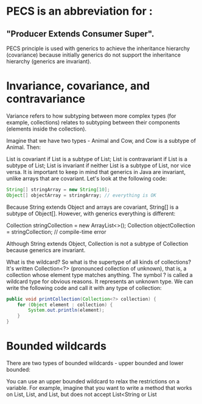  # PECS is an abbreviation for :
 ## "Producer Extends Consumer Super".
 PECS principle is used with generics to achieve the inheritance hierarchy (covariance) because initially generics do not support the inheritance hierarchy (generics are invariant).

# Invariance, covariance, and contravariance
Variance refers to how subtyping between more complex types (for example, collections) relates to subtyping between their components (elements inside the collection).

Imagine that we have two types - Animal and Cow, and Cow is a subtype of Animal. Then:

List<Animal> is covariant if List<Cow> is a subtype of List<Animal>;
List<Animal> is contravariant if List<Animal> is a subtype of List<Cow>;
List<Animal> is invariant if neither List<Cow> is a subtype of List<Animal>, nor vice versa.
It is important to keep in mind that generics in Java are invariant, unlike arrays that are covariant. Let's look at the following code:
```java
String[] stringArray = new String[10];
Object[] objectArray = stringArray; // everything is OK
```
Because String extends Object and arrays are covariant, String[] is a subtype of Object[]. However, with generics everything is different:

Collection<String> stringCollection = new ArrayList<>();
Collection<Object> objectCollection = stringCollection; // compile-time error

Although String extends Object, Collection<String> is not a subtype of Collection<Object> because generics are invariant.

What is the wildcard?
So what is the supertype of all kinds of collections? It's written Collection<?> (pronounced collection of unknown), that is, a collection whose element type matches anything. The symbol ? is called a wildcard type for obvious reasons. It represents an unknown type. We can write the following code and call it with any type of collection:

```java
public void printCollection(Collection<?> collection) {
    for (Object element : collection) {
        System.out.println(element);
    }
}
```
  
# Bounded wildcards
There are two types of bounded wildcards - upper bounded and lower bounded:

You can use an upper bounded wildcard to relax the restrictions on a variable. For example, imagine that you want to write a method that works on List<Integer>, List<Double>, and List<Number>, but does not accept List<String or List<Object>. You can achieve this by using an upper bounded wildcard:
```java
public void processNumbers(List<? extends Number> numbers) {
    // method logic
}
```
# To declare an upper bounded wildcard, 
use the wildcard character ?,
 followed by the extends keyword, followed by its upper bound. The processNumbers() method can now accept List<Number> as well as lists of any type that extends Number.

Similarly, a lower bounded wildcard restricts the unknown type to be a specific type or a supertype of that type. A lower bounded wildcard is expressed using the wildcard character ?, followed by the super keyword, followed by its lower bound. Look at the following method:
```java
public void processNumbersButOnlyIntegers(List<? super Integer> numbers) {
    // method logic
}
```
It accepts only List<Integer>, List<Number> and List<Object> but does not allow List<Double> because Double is not a supertype of Integer.

# PECS principle (Producer Extends Consumer Super)
 PECS stands for Producer Extends Consumer Super. This principle is mostly used when defining method parameters in methods that accept some sort of collection.

If you want to use bounded wildcard as the type of your method parameter, you need to know what will be going on in this method. If the collection that you want to receive in your method is a producer (inside the method you will take values from it) - then you need to use <? extends E> (where E is an actual type).

On the other hand, if this collection will serve as a consumer (inside the method you will put some values inside it) - you should use <? super E>.

In fact, if you try to do the opposite, you will get a compilation error.

If your method is designed the way that it both writes into and takes values from the collection, then you need to use a generic type T rather than wildcard:
```java
public <T> T addToListAndGetFirstValue(List<T> list, T value) {
    list.add(value);
    // method logic
    return list.get(0);
}
```

# The principles behind this in computer science is called

* Covariance: ***? extends MyClass,***
* Contravariance: ***? super MyClass*** and
* Invariance/non-variance:***MyClass***


# PECS (Producer extends and Consumer super)

mnemonic → *Get* (extend) and *Put* (Super) principle.

This principle states that:

* Use an extends wildcard when you only get values out of a structure.
* Use a super wildcard when you only put values into a structure.
* And don’t use a wildcard when you both get and put.

```java
class Super {
        Number testCoVariance() {
            return null;
        }
        void testContraVariance(Number parameter) {
        } 
    }
    
    class Sub extends Super {
        @Override
        Integer testCoVariance() {
            return null;
        } //compiles successfully i.e. return type is don't care(Integer is subtype of Number)
        @Override
        void testContraVariance(Integer parameter) {
        } //doesn't support even though Integer is subtype of Number
    }
```
The Liskov Substitution Principle (LSP) states that “objects in a program should be replaceable with instances of their subtypes without altering the correctness of that program”.

Within the type system of a programming language, a typing rule

* ***covariant*** if it preserves the ordering of types (≤), which orders types from more specific to more generic;
* ***contravariant*** if it reverses this ordering;
* ***invariant or nonvariant*** if neither of these applies.


* Read-only data types (sources) can be covariant;
* write-only data types (sinks) can be contravariant.
* Mutable data types which act as both sources and sinks should be invariant.
```java
Object name= new String("prem"); //works
List<Number> numbers = new ArrayList<Integer>();//gets compile time error
Integer[] myInts = {1,2,3,4};
Number[] myNumber = myInts;
myNumber[0] = 3.14; //attempt of heap pollution i.e. at runtime gets java.lang.ArrayStoreException: java.lang.Double(we can fool compiler but not run-time)
List<String> list=new ArrayList<>();
list.add("prem");
List<Object> listObject=list; //Type mismatch: cannot convert from List<String> to List<Object> at Compiletime  
```

When dealing with collections, a common rule for selecting between upper or lower bounded wildcards is PECS. credit
## PECS (Producer extends and Consumer super)
***bounded***(i.e. heading toward somewhere) wildcard : There are 3 different flavours of wildcards:

* In-variance/Non-variance: ? or ? extends Object - Unbounded Wildcard. It stands for the family of all types. Use when you both get and put.
* Co-variance: ? extends T ( Reign of T descendants) - a wildcard with an upper bound. T is the upper-most class in the inheritance hierarchy. Use an extends wildcard when you only Get values out of a structure.
* Contra-variance: ? super T ( Reign of T ancestor) - a wildcard with a lower bound. T is the lower-most class in the inheritance hierarchy. Use a super wildcard when you only Put values into a structure.

Note: ***wildcard ?*** means zero or one time, represents an unknown type. 
The wildcard can be used as the type of a parameter, never used as a type argument for a generic method invocation, a generic class instance creation.(i.e. when used wildcard that reference not used in elsewhere in program like we use T)
